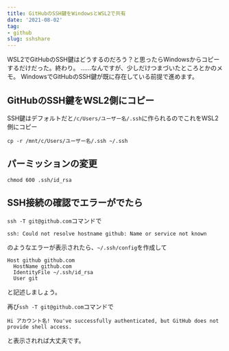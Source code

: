 ```yaml
---
title: GitHubのSSH鍵をWindowsとWSL2で共有
date: '2021-08-02'
tag:
- github
slug: sshshare
---
```


WSL2でGitHubのSSH鍵はどうするのだろう？と思ったらWindowsからコピーするだけだった。終わり。
……なんですが、少しだけつまづいたところとかのメモ。
WindowsでGitHubのSSH鍵が既に存在している前提で進めます。

## GitHubのSSH鍵をWSL2側にコピー

SSH鍵はデフォルトだと`/c/Users/ユーザー名/.ssh`に作られるのでこれをWSL2側にコピー

```console
cp -r /mnt/c/Users/ユーザー名/.ssh ~/.ssh
```

## パーミッションの変更

```console
chmod 600 .ssh/id_rsa
```

## SSH接続の確認でエラーがでたら

`ssh -T git@github.com`コマンドで

```console
ssh: Could not resolve hostname github: Name or service not known
```

のようなエラーが表示されたら、`~/.ssh/config`を作成して

```console
Host github github.com
  HostName github.com
  IdentityFile ~/.ssh/id_rsa
  User git
```

と記述しましょう。

再び`ssh -T git@github.com`コマンドで

```console
Hi アカウント名! You've successfully authenticated, but GitHub does not provide shell access.
```

と表示されれば大丈夫です。